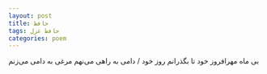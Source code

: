 ```yaml
---
layout: post
title: حافظ
tags: حافظ غزل
categories: poem
---
```


بی ماه مهرافروز خود تا بگذرانم روز خود / دامی به راهی می‌نهم مرغی به دامی می‌زنم